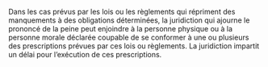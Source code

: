 Dans les cas prévus par les lois ou les règlements qui répriment des manquements à des obligations déterminées, la juridiction qui ajourne le prononcé de la peine peut enjoindre à la personne physique ou à la personne morale déclarée coupable de se conformer à une ou plusieurs des prescriptions prévues par ces lois ou règlements.
La juridiction impartit un délai pour l’exécution de ces prescriptions.